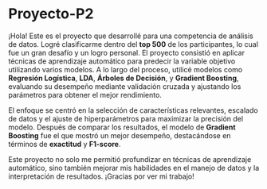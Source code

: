 # Proyecto-P2
¡Hola! Este es el proyecto que desarrollé para una competencia de análisis de datos. Logré clasificarme dentro del **top 500** de los participantes, lo cual fue un gran desafío y un logro personal. El proyecto consistió en aplicar técnicas de aprendizaje automático para predecir la variable objetivo utilizando varios modelos. A lo largo del proceso, utilicé modelos como **Regresión Logística**, **LDA**, **Árboles de Decisión**, y **Gradient Boosting**, evaluando su desempeño mediante validación cruzada y ajustando los parámetros para obtener el mejor rendimiento.

El enfoque se centró en la selección de características relevantes, escalado de datos y el ajuste de hiperparámetros para maximizar la precisión del modelo. Después de comparar los resultados, el modelo de **Gradient Boosting** fue el que mostró un mejor desempeño, destacándose en términos de **exactitud** y **F1-score**.

Este proyecto no solo me permitió profundizar en técnicas de aprendizaje automático, sino también mejorar mis habilidades en el manejo de datos y la interpretación de resultados. ¡Gracias por ver mi trabajo!
